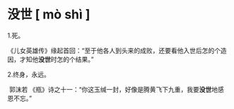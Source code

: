 # 没世		[ mò shì ]

1.死。

​	《儿女英雄传》缘起首回：“至于他各人到头来的成败，还要看他入世后怎的个造因，才知他**没世**时怎的个结果。”

2.终身，永远。

​	郭沫若  《瓶》诗之十一：“你这玉缄一封，好像是腾黄飞下九重，我要**没世**地感恩不忘。”